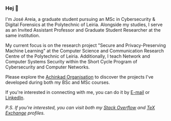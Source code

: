 ### Hej 👋

I'm José Areia, a graduate student pursuing an MSc in Cybersecurity & Digital Forensics at the Polytechnic of Leiria. Alongside my studies, I serve as an Invited Assistant Professor and Graduate Student Researcher at the same institution.

My current focus is on the research project "Secure and Privacy-Preserving Machine Learning" at the Computer Science and Communication Research Centre of the Polytechnic of Leiria. Additionally, I teach Network and Computer Systems Security within the Short Cycle Program of Cybersecurity and Computer Networks.

Please explore the [Achinkad Organisation](https://github.com/Achinkad/) to discover the projects I've developed during both my BSc and MSc courses.

If you're interested in connecting with me, you can do it by <a href="mailto:jose.apareia@gmail.com">E-mail</a> or [LinkedIn](https://www.linkedin.com/in/joseareia/).

_P.S. If you're interested, you can visit both my [Stack Overflow](https://tex.stackexchange.com/users/355054/joseareia) and [TeX Exchange](https://tex.stackexchange.com/users/355054/joseareia) profiles._
